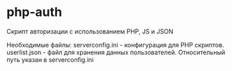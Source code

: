 # php-auth

Скрипт авторизации с использованием PHP, JS и JSON

Необходимые файлы:
serverconfig.ini - конфигурация для PHP скриптов.
userlist.json - файл для хранения данных пользователей. Относительный путь указан в serverconfig.ini
